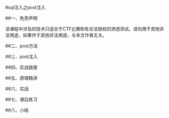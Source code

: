 #sql注入之post注入

##一、免责声明

该课程中涉及的技术只适合于CTF比赛和有合法授权的渗透测试。请勿用于其他非法用途，如果作于其他非法用途，与本文作者无关。

##二、post方法



##三、post注入



##四、实战链接



##五、原理精讲



##六、实战




##七、课后练习



##八、小结
